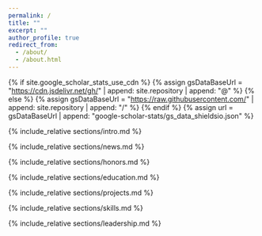 ```yaml
---
permalink: /
title: ""
excerpt: ""
author_profile: true
redirect_from: 
  - /about/
  - /about.html
---
```


{% if site.google_scholar_stats_use_cdn %}
{% assign gsDataBaseUrl = "https://cdn.jsdelivr.net/gh/" | append: site.repository | append: "@" %}
{% else %}
{% assign gsDataBaseUrl = "https://raw.githubusercontent.com/" | append: site.repository | append: "/" %}
{% endif %}
{% assign url = gsDataBaseUrl | append: "google-scholar-stats/gs_data_shieldsio.json" %}


<span class='anchor' id='about-me'></span>

{% include_relative sections/intro.md %}

{% include_relative sections/news.md %}

<!-- {% include_relative sections/publications.md %} -->

{% include_relative sections/honors.md %}

{% include_relative sections/education.md %}

{% include_relative sections/projects.md %}

{% include_relative sections/skills.md %}

{% include_relative sections/leadership.md %}
